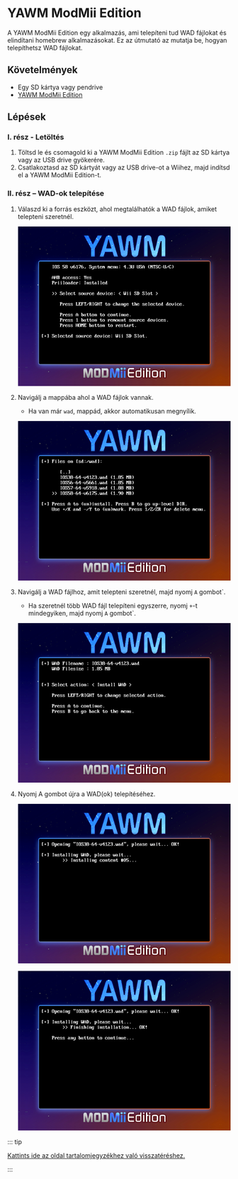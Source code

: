 # YAWM ModMii Edition

A YAWM ModMii Edition egy alkalmazás, ami telepíteni tud WAD fájlokat és elindítani homebrew alkalmazásokat.
Ez az útmutató az mutatja be, hogyan telepíthetsz WAD fájlokat.

## Követelmények

- Egy SD kártya vagy pendrive
- [YAWM ModMii Edition](https://oscwii.org/library/app/yawmme)

## Lépések

### I. rész - Letöltés

1. Töltsd le és csomagold ki a YAWM ModMii Edition `.zip` fájlt az SD kártya vagy az USB drive gyökerére.
2. Csatlakoztasd az SD kártyát vagy az USB drive-ot a Wiihez, majd indítsd el a YAWM ModMii Edition-t.

### II. rész – WAD-ok telepítése

1. Válaszd ki a forrás eszközt, ahol megtalálhatók a WAD fájlok, amiket telepteni szeretnél.

    ![](/images/homebrew/yawmME/source_device.png)

2. Navigálj a mappába ahol a WAD fájlok vannak.

    - Ha van már `wad`, mappád, akkor automatikusan megnyílik.

    ![](/images/homebrew/yawmME/file_selection.png)

3. Navigálj a WAD fájlhoz, amit telepteni szeretnél, majd nyomj `A` gombot\`.

    - Ha szeretnél több WAD fájl telepíteni egyszerre, nyomj `+`-t mindegyiken, majd nyomj `A` gombot\`.

    ![](/images/homebrew/yawmME/install_wad.png)

4. Nyomj A gombot újra a WAD(ok) telepítéséhez.

    ![](/images/homebrew/yawmME/installing_wad.png)

    ![](/images/homebrew/yawmME/installing_wad_ok.png)

::: tip

[Kattints ide az oldal tartalomjegyzékhez való visszatéréshez.](site-navigation)

:::
